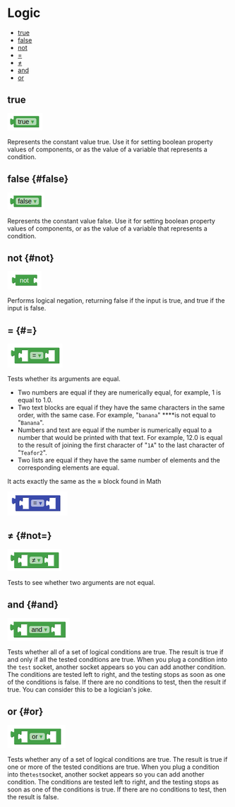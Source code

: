 # Logic

* [true](logic.md#true)
* [false](logic.md#false)
* [not](logic.md#not)
* [=](logic.md#=)
* [≠](logic.md#not=)
* [and](logic.md#and)
* [or](logic.md#or)

## true

![](../.gitbook/assets/true.png)

Represents the constant value true. Use it for setting boolean property values of components, or as the value of a variable that represents a condition.

## false {#false}

![](../.gitbook/assets/false.png)

Represents the constant value false. Use it for setting boolean property values of components, or as the value of a variable that represents a condition.

## not {#not}

![](../.gitbook/assets/not.png)

Performs logical negation, returning false if the input is true, and true if the input is false.

## = {#=}

![](../.gitbook/assets/equals.png)

Tests whether its arguments are equal.

* Two numbers are equal if they are numerically equal, for example, 1 is equal to 1.0.
* Two text blocks are equal if they have the same characters in the same order, with the same case. For example, "`banana`" ****is not equal to "`Banana`".
* Numbers and text are equal if the number is numerically equal to a number that would be printed with that text. For example, 12.0 is equal to the result of joining the first character of "`1A`" to the last character of "`Teafor2`".
* Two lists are equal if they have the same number of elements and the corresponding elements are equal.

It acts exactly the same as the **=** block found in Math

![](../.gitbook/assets/equal.png)

## ≠ {#not=}

![](../.gitbook/assets/notequals.png)

Tests to see whether two arguments are not equal.

## and {#and}

![](../.gitbook/assets/and.png)

Tests whether all of a set of logical conditions are true. The result is true if and only if all the tested conditions are true. When you plug a condition into the `test` socket, another socket appears so you can add another condition. The conditions are tested left to right, and the testing stops as soon as one of the conditions is false. If there are no conditions to test, then the result if true. You can consider this to be a logician's joke.

## or {#or}

![](../.gitbook/assets/or.png)

Tests whether any of a set of logical conditions are true. The result is true if one or more of the tested conditions are true. When you plug a condition into the`test`socket, another socket appears so you can add another condition. The conditions are tested left to right, and the testing stops as soon as one of the conditions is true. If there are no conditions to test, then the result is false.

